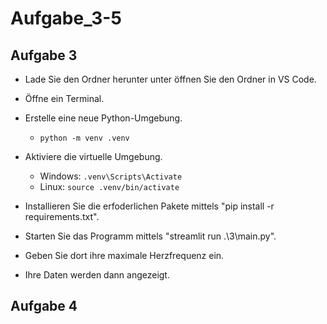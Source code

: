 # Aufgabe_3-5

## Aufgabe 3

- Lade Sie den Ordner herunter unter öffnen Sie den Ordner in VS Code.
- Öffne ein Terminal.
- Erstelle eine neue Python-Umgebung.
    - `python -m venv .venv`
- Aktiviere die virtuelle Umgebung.
    - Windows: `.venv\Scripts\Activate`
    - Linux: `source .venv/bin/activate`
- Installieren Sie die erfoderlichen Pakete mittels "pip install -r requirements.txt".

- Starten Sie das Programm mittels "streamlit run .\3\main.py".
- Geben Sie dort ihre maximale Herzfrequenz ein.
- Ihre Daten werden dann angezeigt.

## Aufgabe 4

